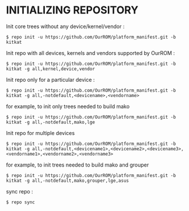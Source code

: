 INITIALIZING REPOSITORY
=======================

Init core trees without any device/kernel/vendor :


    $ repo init -u https://github.com/OurROM/platform_manifest.git -b kitkat

Init repo with all devices, kernels and vendors supported by OurROM :

    $ repo init -u https://github.com/OurROM/platform_manifest.git -b kitkat -g all,kernel,device,vendor

Init repo only for a particular device :

    $ repo init -u https://github.com/OurROM/platform_manifest.git -b kitkat -g all,-notdefault,<devicename>,<vendorname>

for example, to init only trees needed to build mako

    $ repo init -u https://github.com/OurROM/platform_manifest.git -b kitkat -g all,-notdefault,mako,lge

Init repo for multiple devices


    $ repo init -u https://github.com/OurROM/platform_manifest.git -b kitkat -g all,-notdefault,<devicename1>,<devicename2>,<devicename3>,<vendorname1>,<vendorname2>,<vendorname3>

for example, to init trees needed to build mako and grouper

    $ repo init -u https://github.com/OurROM/platform_manifest.git -b kitkat -g all,-notdefault,mako,grouper,lge,asus

sync repo :

    $ repo sync
